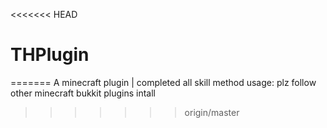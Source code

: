 <<<<<<< HEAD
# THPlugin
=======
A minecraft plugin | completed all skill method
usage: plz follow other minecraft bukkit plugins intall
>>>>>>> origin/master
